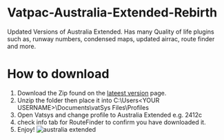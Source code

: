 # Vatpac-Australia-Extended-Rebirth
Updated Versions of Australia Extended. Has many Quality of life plugins such as, runway numbers, condensed maps, updated airrac, route finder and more.

# How to download
1. Download the Zip found on the [lateest version](https://github.com/M-EGA/Vatpac-Australia-Extended-Rebirth/releases/tag/AustraliaExtended) page.
2. Unzip the folder then place it into C:\Users\<YOUR USERNAME>\Documents\vatSys Files\Profiles
3. Open Vatsys and change profile to Australia Extended e.g. 2412c
4. check info tab for RouteFinder to confirm you have downloaded it.
5. Enjoy!
![australia extended](https://github.com/user-attachments/assets/9eb2c6b1-40b3-4526-83bd-2a1fd00c2a63)
